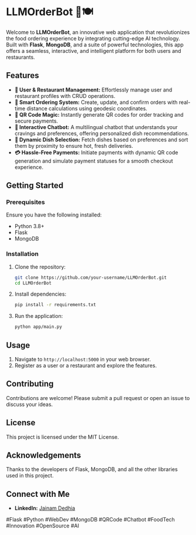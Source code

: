 # LLMOrderBot 🤖🍽️

Welcome to **LLMOrderBot**, an innovative web application that revolutionizes the food ordering experience by integrating cutting-edge AI technology. Built with **Flask**, **MongoDB**, and a suite of powerful technologies, this app offers a seamless, interactive, and intelligent platform for both users and restaurants.

## Features

- **💼 User & Restaurant Management:** Effortlessly manage user and restaurant profiles with CRUD operations.
- **🛒 Smart Ordering System:** Create, update, and confirm orders with real-time distance calculations using geodesic coordinates.
- **🔗 QR Code Magic:** Instantly generate QR codes for order tracking and secure payments.
- **💬 Interactive Chatbot:** A multilingual chatbot that understands your cravings and preferences, offering personalized dish recommendations.
- **🍜 Dynamic Dish Selection:** Fetch dishes based on preferences and sort them by proximity to ensure hot, fresh deliveries.
- **💳 Hassle-Free Payments:** Initiate payments with dynamic QR code generation and simulate payment statuses for a smooth checkout experience.

## Getting Started

### Prerequisites

Ensure you have the following installed:
- Python 3.8+
- Flask
- MongoDB

### Installation

1. Clone the repository:
   ```bash
   git clone https://github.com/your-username/LLMOrderBot.git
   cd LLMOrderBot
   ```

2. Install dependencies:
   ```bash
   pip install -r requirements.txt
   ```

3. Run the application:
   ```bash
   python app/main.py
   ```

## Usage

1. Navigate to `http://localhost:5000` in your web browser.
2. Register as a user or a restaurant and explore the features.

## Contributing

Contributions are welcome! Please submit a pull request or open an issue to discuss your ideas.

## License

This project is licensed under the MIT License.

## Acknowledgements

Thanks to the developers of Flask, MongoDB, and all the other libraries used in this project.

## Connect with Me
- **LinkedIn:** [Jainam Dedhia]([https://www.linkedin.com/in/your-profile](https://www.linkedin.com/in/jainam-dedhia-18a056273))

#Flask #Python #WebDev #MongoDB #QRCode #Chatbot #FoodTech #Innovation #OpenSource #AI

